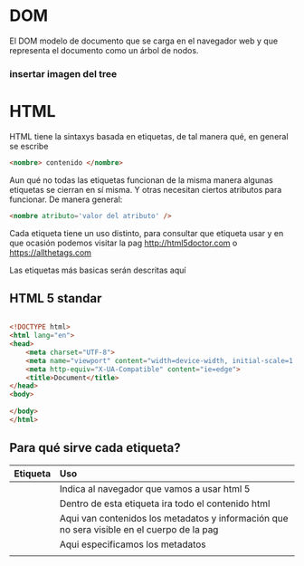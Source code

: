 #   DOM

El DOM modelo de documento que se carga en el navegador web y que representa el documento como un árbol de nodos.

### insertar imagen del tree

# HTML

HTML tiene la sintaxys basada en etiquetas, de tal manera qué, en general se escribe

```html
<nombre> contenido </nombre>
```
Aun qué no todas las etiquetas funcionan de la misma manera algunas etiquetas se cierran en sí misma. Y otras necesitan ciertos atributos para funcionar. De manera general:

```html
<nombre atributo='valor del atributo' />
```

Cada etiqueta tiene un uso distinto, para consultar que etiqueta usar y en que ocasión podemos visitar la pag http://html5doctor.com o https://allthetags.com

Las etiquetas más basicas serán descritas aquí

## HTML 5 standar

```html

<!DOCTYPE html>
<html lang="en">
<head>
    <meta charset="UTF-8">
    <meta name="viewport" content="width=device-width, initial-scale=1.0">
    <meta http-equiv="X-UA-Compatible" content="ie=edge">
    <title>Document</title>
</head>
<body>
    
</body>
</html>

```

## Para qué sirve cada etiqueta?

| Etiqueta | Uso |
|:---|:---|
| <!DOCTYPE html>  | Indica al navegador que vamos a usar html 5   |
| <html> | Dentro de esta etiqueta ira todo el contenido html |
| <head> | Aqui van contenidos los metadatos y información que no sera visible en el cuerpo de la pag |
| <meta atri="valor"> | Aqui especificamos los metadatos |
| <title> | Aqui ponemos el titulo que se vera en la pestaña del navegador |
| <body> | Aqui va todo el contenido que se vera dentro del navegador |